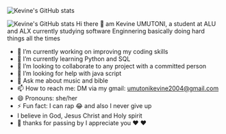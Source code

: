 ![Kevine's GitHub stats](https://github-readme-stats.vercel.app/api?username=simplykevine&show_icons=true&theme=transparent)

![Kevine's GitHub stats](https://github-readme-stats.vercel.app/api/top-langs/?username=simplykevine&show_icons=true&theme=transparent)
Hi there 👋
am Kevine UMUTONI, a student at ALU and ALX 
currently studying software Enginnering basically doing hard things all the times


- 🔭 I’m currently working on improving my coding skills 
- 🌱 I’m currently learning Python and SQL
- 👯 I’m looking to collaborate to any project with a committed person 
- 🤔 I’m looking for help with java script 
- 💬 Ask me about music and bible
- 📫 How to reach me: DM via my gmail: umutonikevine2004@gmail.com 
- 😄 Pronouns: she/her
- ⚡ Fun fact: I can rap 😂 and also I never give up
- I believe in God, Jesus Christ and  Holy spirit 
- 🎈 thanks for passing by I appreciate you ♥ ♥ 
